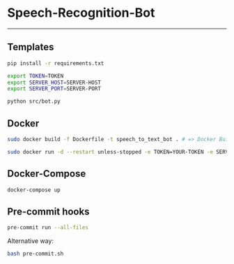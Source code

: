 # Speech-Recognition-Bot
_ _ _
## Templates


```bash
pip install -r requirements.txt
```

```bash
export TOKEN=TOKEN
export SERVER_HOST=SERVER-HOST
export SERVER_PORT=SERVER-PORT
```

```bash
python src/bot.py
```

## Docker
```bash
sudo docker build -f Dockerfile -t speech_to_text_bot . # => Docker Build
```

```bash
sudo docker run -d --restart unless-stopped -e TOKEN=YOUR-TOKEN -e SERVER_HOST=YOUR-HOST -e SERVER_HOST=YOUR-PORT -v /{full path to project}/logs/:/app/logs/ speech_to_text_bot # => Docker Run
```

## Docker-Compose
```bash
docker-compose up
````

## Pre-commit hooks
```bash
pre-commit run --all-files
```

Alternative way:
```bash
bash pre-commit.sh
```

